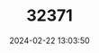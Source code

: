 ---
title: "32371"
category: "Rhoiptelea chiliantha"
draft: false
date: 2024-02-22 13:03:50
languages:
  Chinese: ["Maweishu"]
---
